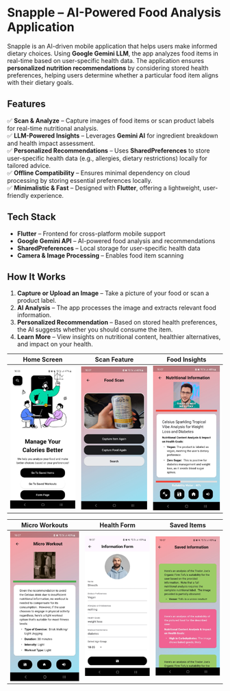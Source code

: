 # Snapple – AI-Powered Food Analysis Application  

Snapple is an AI-driven mobile application that helps users make informed dietary choices. Using **Google Gemini LLM**, the app analyzes food items in real-time based on user-specific health data. The application ensures **personalized nutrition recommendations** by considering stored health preferences, helping users determine whether a particular food item aligns with their dietary goals.  

## Features  
✅ **Scan & Analyze** – Capture images of food items or scan product labels for real-time nutritional analysis.  
✅ **LLM-Powered Insights** – Leverages **Gemini AI** for ingredient breakdown and health impact assessment.  
✅ **Personalized Recommendations** – Uses **SharedPreferences** to store user-specific health data (e.g., allergies, dietary restrictions) locally for tailored advice.  
✅ **Offline Compatibility** – Ensures minimal dependency on cloud processing by storing essential preferences locally.  
✅ **Minimalistic & Fast** – Designed with **Flutter**, offering a lightweight, user-friendly experience.  

## Tech Stack  
- **Flutter** – Frontend for cross-platform mobile support  
- **Google Gemini API** – AI-powered food analysis and recommendations  
- **SharedPreferences** – Local storage for user-specific health data  
- **Camera & Image Processing** – Enables food item scanning  

## How It Works  
1. **Capture or Upload an Image** – Take a picture of your food or scan a product label.  
2. **AI Analysis** – The app processes the image and extracts relevant food information.  
3. **Personalized Recommendation** – Based on stored health preferences, the AI suggests whether you should consume the item.  
4. **Learn More** – View insights on nutritional content, healthier alternatives, and impact on your health.  


<div align="center">
  
| Home Screen | Scan Feature | Food Insights |
|------------|-------------|--------------|
| <img src="readmeImages/1.jpeg" width="250"/> | <img src="readmeImages/1.1.jpeg" width="250"/> | <img src="readmeImages/2.jpeg" width="250"/> |

| Micro Workouts | Health Form | Saved Items |
|-------------|----------------|---------|
| <img src="readmeImages/3.jpeg" width="250"/> | <img src="readmeImages/5.jpeg" width="250"/> | <img src="readmeImages/6.jpeg" width="250"/> |

</div>
